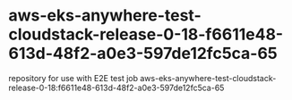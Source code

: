 # aws-eks-anywhere-test-cloudstack-release-0-18-f6611e48-613d-48f2-a0e3-597de12fc5ca-65
repository for use with E2E test job aws-eks-anywhere-test-cloudstack-release-0-18:f6611e48-613d-48f2-a0e3-597de12fc5ca-65
